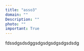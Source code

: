 ```yaml
---
title: "asso3"
domain: ""
Description: ""
photo: ""
important: True
---
```

fdssdgsdsdggsdgsdgsdgsdgsdsdg
